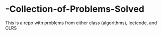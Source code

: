 # -Collection-of-Problems-Solved
This is a repo with problems from either class (algorithms), leetcode, and CLRS
